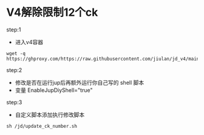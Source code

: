 # V4解除限制12个ck



step:1
- 进入v4容器
```
wget -q https://ghproxy.com/https://raw.githubusercontent.com/jiulan/jd_v4/main/update_ck_number.sh
```

step:2
- 修改是否在运行jup后再额外运行你自己写的 shell 脚本
- 变量 EnableJupDiyShell="true"

step:3
- 自定义脚本添加执行修改脚本

```
sh /jd/update_ck_number.sh
```

   
